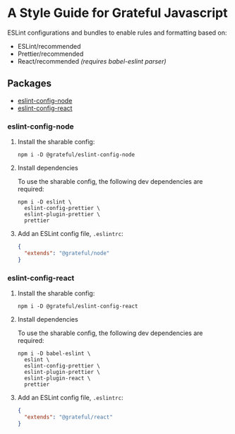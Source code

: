 # A Style Guide for Grateful Javascript

ESLint configurations and bundles to enable rules and formatting based on:

* ESLint/recommended
* Prettier/recommended
* React/recommended _(requires babel-eslint parser)_


## Packages

* [eslint-config-node](#eslint-config-node)
* [eslint-config-react](#eslint-config-react)


### eslint-config-node

1. Install the sharable config:

    ```
    npm i -D @grateful/eslint-config-node
    ```

2. Install dependencies

    To use the sharable config, the following dev dependencies are required:

    ```
    npm i -D eslint \
      eslint-config-prettier \
      eslint-plugin-prettier \
      prettier
    ```

3. Add an ESLint config file, `.eslintrc`:

    ```json
    {
      "extends": "@grateful/node"
    }
    ```



### eslint-config-react

1. Install the sharable config:

    ```
    npm i -D @grateful/eslint-config-react
    ```

2. Install dependencies

    To use the sharable config, the following dev dependencies are required:

    ```
    npm i -D babel-eslint \
      eslint \
      eslint-config-prettier \
      eslint-plugin-prettier \
      eslint-plugin-react \
      prettier
    ```

3. Add an ESLint config file, `.eslintrc`:

    ```json
    {
      "extends": "@grateful/react"
    }
    ```
